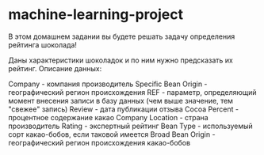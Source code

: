 # machine-learning-project
В этом домашнем задании вы будете решать задачу определения рейтинга шоколада!

Даны характеристики шоколадок и по ним нужно предсказать их рейтинг.
Описание данных:

Company - компания производитель
Specific Bean Origin - географический регион происхождения
REF - параметр, определяющий момент внесения записи в базу данных (чем выше значение, тем "свежее" запись)
Review - дата публикации отзыва
Cocoa Percent - процентное содержание какао
Company Location - страна производитель
Rating - экспертный рейтинг
Bean Type - используемый сорт какао-бобов, если таковой имеется
Broad Bean Origin - географический регион происхождения какао-бобов
